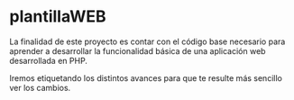 # plantillaWEB

La finalidad de este proyecto es contar con el código base necesario para aprender a desarrollar la funcionalidad básica de una aplicación web desarrollada en PHP.

Iremos etiquetando los distintos avances para que te resulte más sencillo ver los cambios.

